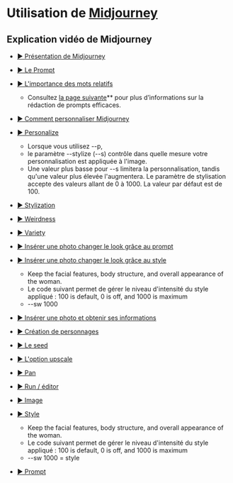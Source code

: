 <style>.md-footer{display:none;}</style>
<style>.md-Headher{display:none;}</style>

# Utilisation de [Midjourney](https://www.midjourney.com/explore?tab=hot)

## Explication vidéo de Midjourney

* [▶️ Présentation de Midjourney](https://cmontmorency365-my.sharepoint.com/:v:/g/personal/flpilote_cmontmorency_qc_ca/EVq7pf3WggRPhQhX8kitNyABo-AbADJZpkvP5AV21QmClg?nav=eyJyZWZlcnJhbEluZm8iOnsicmVmZXJyYWxBcHAiOiJPbmVEcml2ZUZvckJ1c2luZXNzIiwicmVmZXJyYWxBcHBQbGF0Zm9ybSI6IldlYiIsInJlZmVycmFsTW9kZSI6InZpZXciLCJyZWZlcnJhbFZpZXciOiJNeUZpbGVzTGlua0NvcHkifX0&e=WpVaBW)  <br>    
* [▶️ Le Prompt](https://cmontmorency365-my.sharepoint.com/:v:/g/personal/flpilote_cmontmorency_qc_ca/ETzCAu57XttDuv6AdQeAA3kBd0g6XNA0YkuiFFM0-lfHAw?nav=eyJyZWZlcnJhbEluZm8iOnsicmVmZXJyYWxBcHAiOiJPbmVEcml2ZUZvckJ1c2luZXNzIiwicmVmZXJyYWxBcHBQbGF0Zm9ybSI6IldlYiIsInJlZmVycmFsTW9kZSI6InZpZXciLCJyZWZlcnJhbFZpZXciOiJNeUZpbGVzTGlua0NvcHkifX0&e=Yn6Wob)  <br>
* [▶️ L'importance des mots relatifs](https://cmontmorency365-my.sharepoint.com/:v:/g/personal/flpilote_cmontmorency_qc_ca/EcFOyDsGM71NkEwSLq2jEF8BZprlq_7DA_MUY2oUnyP7sg?nav=eyJyZWZlcnJhbEluZm8iOnsicmVmZXJyYWxBcHAiOiJPbmVEcml2ZUZvckJ1c2luZXNzIiwicmVmZXJyYWxBcHBQbGF0Zm9ybSI6IldlYiIsInJlZmVycmFsTW9kZSI6InZpZXciLCJyZWZlcnJhbFZpZXciOiJNeUZpbGVzTGlua0NvcHkifX0&e=nkTMrp)  <br>
  * Consultez [la page suivante](prompt.md)** pour plus d’informations sur la rédaction de prompts efficaces.
* [▶️ Comment personnaliser Midjourney](https://cmontmorency365-my.sharepoint.com/:v:/g/personal/flpilote_cmontmorency_qc_ca/ESiXMMu86cVHs2ZzL4jTwBEBSB42lpqh0OmH7snE-YtP3w?nav=eyJyZWZlcnJhbEluZm8iOnsicmVmZXJyYWxBcHAiOiJPbmVEcml2ZUZvckJ1c2luZXNzIiwicmVmZXJyYWxBcHBQbGF0Zm9ybSI6IldlYiIsInJlZmVycmFsTW9kZSI6InZpZXciLCJyZWZlcnJhbFZpZXciOiJNeUZpbGVzTGlua0NvcHkifX0&e=IwcFSu)  <br>    
* [▶️ Personalize](https://cmontmorency365-my.sharepoint.com/:v:/g/personal/flpilote_cmontmorency_qc_ca/EXfGOeCbRxFLu2227RAy9_QBxdFoAIEIn98o9APepCobPA?nav=eyJyZWZlcnJhbEluZm8iOnsicmVmZXJyYWxBcHAiOiJPbmVEcml2ZUZvckJ1c2luZXNzIiwicmVmZXJyYWxBcHBQbGF0Zm9ybSI6IldlYiIsInJlZmVycmFsTW9kZSI6InZpZXciLCJyZWZlcnJhbFZpZXciOiJNeUZpbGVzTGlua0NvcHkifX0&e=6x0rDf)  <br>
  * Lorsque vous utilisez --p,
  * le paramètre --stylize (--s) contrôle dans quelle mesure votre personnalisation est appliquée à l'image.
  * Une valeur plus basse pour --s limitera la personnalisation, tandis qu'une valeur plus élevée l'augmentera. Le paramètre de stylisation accepte des valeurs allant de 0 à 1000. La valeur par défaut est de 100.
* [▶️ Stylization](https://cmontmorency365-my.sharepoint.com/:v:/g/personal/flpilote_cmontmorency_qc_ca/ES4_KGnEQfpAq6r8Lp2dtZsBM7ohE-BTOjqFslhBSI8N2A?nav=eyJyZWZlcnJhbEluZm8iOnsicmVmZXJyYWxBcHAiOiJPbmVEcml2ZUZvckJ1c2luZXNzIiwicmVmZXJyYWxBcHBQbGF0Zm9ybSI6IldlYiIsInJlZmVycmFsTW9kZSI6InZpZXciLCJyZWZlcnJhbFZpZXciOiJNeUZpbGVzTGlua0NvcHkifX0&e=aC7ywi)  <br>
* [▶️ Weirdness](https://cmontmorency365-my.sharepoint.com/:v:/g/personal/flpilote_cmontmorency_qc_ca/EZ1JGWWh3GpMlRQpCCrJlhMB_HQoGxJJmACJrMa3zL9qbg?nav=eyJyZWZlcnJhbEluZm8iOnsicmVmZXJyYWxBcHAiOiJPbmVEcml2ZUZvckJ1c2luZXNzIiwicmVmZXJyYWxBcHBQbGF0Zm9ybSI6IldlYiIsInJlZmVycmFsTW9kZSI6InZpZXciLCJyZWZlcnJhbFZpZXciOiJNeUZpbGVzTGlua0NvcHkifX0&e=YpXkIk)  <br>    
* [▶️ Variety](https://cmontmorency365-my.sharepoint.com/:v:/g/personal/flpilote_cmontmorency_qc_ca/EX2SCRdGt-VAotEqIJthicsBL8dhhPUxAq5Qir58pWKDlQ?nav=eyJyZWZlcnJhbEluZm8iOnsicmVmZXJyYWxBcHAiOiJPbmVEcml2ZUZvckJ1c2luZXNzIiwicmVmZXJyYWxBcHBQbGF0Zm9ybSI6IldlYiIsInJlZmVycmFsTW9kZSI6InZpZXciLCJyZWZlcnJhbFZpZXciOiJNeUZpbGVzTGlua0NvcHkifX0&e=8mURz4)  <br>    

* [▶️ Insérer une photo changer le look grâce au prompt](https://cmontmorency365-my.sharepoint.com/:v:/g/personal/flpilote_cmontmorency_qc_ca/ERV0MTusNnlHjMofqhrRGvsBTup-H5Tdw-P_OHFXqdftnA?nav=eyJyZWZlcnJhbEluZm8iOnsicmVmZXJyYWxBcHAiOiJPbmVEcml2ZUZvckJ1c2luZXNzIiwicmVmZXJyYWxBcHBQbGF0Zm9ybSI6IldlYiIsInJlZmVycmFsTW9kZSI6InZpZXciLCJyZWZlcnJhbFZpZXciOiJNeUZpbGVzTGlua0NvcHkifX0&e=OsHlj0)  <br>    
* [▶️ Insérer une photo changer le look grâce au style](https://cmontmorency365-my.sharepoint.com/:v:/g/personal/flpilote_cmontmorency_qc_ca/EfylFi-T-TtOuC65RuzhD2gBJ0eQQCpRLVMhzAT3OIaRSA?nav=eyJyZWZlcnJhbEluZm8iOnsicmVmZXJyYWxBcHAiOiJPbmVEcml2ZUZvckJ1c2luZXNzIiwicmVmZXJyYWxBcHBQbGF0Zm9ybSI6IldlYiIsInJlZmVycmFsTW9kZSI6InZpZXciLCJyZWZlcnJhbFZpZXciOiJNeUZpbGVzTGlua0NvcHkifX0&e=UsV1KQ)  <br>
  * Keep the facial features, body structure, and overall appearance of the woman.
  * Le code suivant permet de gérer le niveau d'intensité du style appliqué : 100 is default, 0 is off, and 1000 is maximum
  * --sw 1000 
* [▶️ Insérer une photo et obtenir ses informations](https://cmontmorency365-my.sharepoint.com/:v:/g/personal/flpilote_cmontmorency_qc_ca/EVBW6Otaia9Ksy6NDZpbbpsB-CFcIl3Wqf9WH3qwv09KFw?nav=eyJyZWZlcnJhbEluZm8iOnsicmVmZXJyYWxBcHAiOiJPbmVEcml2ZUZvckJ1c2luZXNzIiwicmVmZXJyYWxBcHBQbGF0Zm9ybSI6IldlYiIsInJlZmVycmFsTW9kZSI6InZpZXciLCJyZWZlcnJhbFZpZXciOiJNeUZpbGVzTGlua0NvcHkifX0&e=OVVDVr)  <br>
* [▶️ Création de personnages](https://cmontmorency365-my.sharepoint.com/:v:/g/personal/flpilote_cmontmorency_qc_ca/ESj5tKkSditGjVHGU2c78AQBt3Zmv887pGk8UjinWC9mKw?nav=eyJyZWZlcnJhbEluZm8iOnsicmVmZXJyYWxBcHAiOiJPbmVEcml2ZUZvckJ1c2luZXNzIiwicmVmZXJyYWxBcHBQbGF0Zm9ybSI6IldlYiIsInJlZmVycmFsTW9kZSI6InZpZXciLCJyZWZlcnJhbFZpZXciOiJNeUZpbGVzTGlua0NvcHkifX0&e=SO3vY0)  <br>
* [▶️ Le seed](https://cmontmorency365-my.sharepoint.com/:v:/g/personal/flpilote_cmontmorency_qc_ca/EQ8JUsZjfYdBqHSeEr3YN7cBww6J-ZUUvDsXefP9f_PNQg?nav=eyJyZWZlcnJhbEluZm8iOnsicmVmZXJyYWxBcHAiOiJPbmVEcml2ZUZvckJ1c2luZXNzIiwicmVmZXJyYWxBcHBQbGF0Zm9ybSI6IldlYiIsInJlZmVycmFsTW9kZSI6InZpZXciLCJyZWZlcnJhbFZpZXciOiJNeUZpbGVzTGlua0NvcHkifX0&e=lyCEdt)  <br>
* [▶️ L'option upscale](https://cmontmorency365-my.sharepoint.com/:v:/g/personal/flpilote_cmontmorency_qc_ca/Eai9ufslH1dMgF7GKs_WTksBg1BkGo7xvs19OL6X2lD-vA?nav=eyJyZWZlcnJhbEluZm8iOnsicmVmZXJyYWxBcHAiOiJPbmVEcml2ZUZvckJ1c2luZXNzIiwicmVmZXJyYWxBcHBQbGF0Zm9ybSI6IldlYiIsInJlZmVycmFsTW9kZSI6InZpZXciLCJyZWZlcnJhbFZpZXciOiJNeUZpbGVzTGlua0NvcHkifX0&e=eKIovm)  <br>    
* [▶️ Pan](https://cmontmorency365-my.sharepoint.com/:v:/g/personal/flpilote_cmontmorency_qc_ca/EbagVz766-JKgMKEpijyU-EB-bEpw-k8_i0nM8nbTJo1nw?nav=eyJyZWZlcnJhbEluZm8iOnsicmVmZXJyYWxBcHAiOiJPbmVEcml2ZUZvckJ1c2luZXNzIiwicmVmZXJyYWxBcHBQbGF0Zm9ybSI6IldlYiIsInJlZmVycmFsTW9kZSI6InZpZXciLCJyZWZlcnJhbFZpZXciOiJNeUZpbGVzTGlua0NvcHkifX0&e=gPMhjS)  <br>    
* [▶️ Run / éditor](https://cmontmorency365-my.sharepoint.com/:v:/g/personal/flpilote_cmontmorency_qc_ca/EY9dtF_-ufRCjjN1VH3iur8BQdCxPXhcGceQbxaFUzU7YA?nav=eyJyZWZlcnJhbEluZm8iOnsicmVmZXJyYWxBcHAiOiJPbmVEcml2ZUZvckJ1c2luZXNzIiwicmVmZXJyYWxBcHBQbGF0Zm9ybSI6IldlYiIsInJlZmVycmFsTW9kZSI6InZpZXciLCJyZWZlcnJhbFZpZXciOiJNeUZpbGVzTGlua0NvcHkifX0&e=a3axj0)  <br>    
* [▶️ Image](https://cmontmorency365-my.sharepoint.com/:v:/g/personal/flpilote_cmontmorency_qc_ca/EZwnDl9Wwe9GsCbtAYRbas8B9Ho2tVB0m_eGaWyx1-GRBA?nav=eyJyZWZlcnJhbEluZm8iOnsicmVmZXJyYWxBcHAiOiJPbmVEcml2ZUZvckJ1c2luZXNzIiwicmVmZXJyYWxBcHBQbGF0Zm9ybSI6IldlYiIsInJlZmVycmFsTW9kZSI6InZpZXciLCJyZWZlcnJhbFZpZXciOiJNeUZpbGVzTGlua0NvcHkifX0&e=y2Seq7)  <br>    
* [▶️ Style](https://cmontmorency365-my.sharepoint.com/:v:/g/personal/flpilote_cmontmorency_qc_ca/EV1gSzxV02dCnk8Zq_cDqoIBrhgU_jAXSPZF3OLHJnRIXQ?nav=eyJyZWZlcnJhbEluZm8iOnsicmVmZXJyYWxBcHAiOiJPbmVEcml2ZUZvckJ1c2luZXNzIiwicmVmZXJyYWxBcHBQbGF0Zm9ybSI6IldlYiIsInJlZmVycmFsTW9kZSI6InZpZXciLCJyZWZlcnJhbFZpZXciOiJNeUZpbGVzTGlua0NvcHkifX0&e=Q7u73c)  <br>
  * Keep the facial features, body structure, and overall appearance of the woman.
  * Le code suivant permet de gérer le niveau d'intensité du style appliqué : 100 is default, 0 is off, and 1000 is maximum
  * --sw 1000 = style 
* [▶️ Prompt](https://cmontmorency365-my.sharepoint.com/:v:/g/personal/flpilote_cmontmorency_qc_ca/EYfLSCB62xVHix9C9yA9dNMBh0xIiilb9ja9NZHr8Gjg8g?nav=eyJyZWZlcnJhbEluZm8iOnsicmVmZXJyYWxBcHAiOiJPbmVEcml2ZUZvckJ1c2luZXNzIiwicmVmZXJyYWxBcHBQbGF0Zm9ybSI6IldlYiIsInJlZmVycmFsTW9kZSI6InZpZXciLCJyZWZlcnJhbFZpZXciOiJNeUZpbGVzTGlua0NvcHkifX0&e=kxU01R)  <br>    



